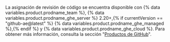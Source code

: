 La asignación de revisión de código se encuentra disponible con {% data variables.product.prodname_team %}, {% data variables.product.prodname_ghe_server %} 2.20+,{% if currentVersion == "github-ae@latest" %} {% data variables.product.prodname_ghe_managed %},{% endif %} y {% data variables.product.prodname_ghe_cloud %}. Para obtener más información, consulta la sección "[Productos de GitHub](/articles/githubs-products)".
